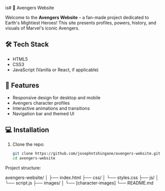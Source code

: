 is# 🦸 Avengers Website

Welcome to the **Avengers Website** – a fan-made project dedicated to Earth's Mightiest Heroes! This site presents profiles, powers, history, and visuals of Marvel's iconic Avengers.
## 🛠️ Tech Stack

- HTML5
- CSS3
- JavaScript (Vanilla or React, if applicable)

## 📁 Features

- Responsive design for desktop and mobile
- Avengers character profiles
- Interactive animations and transitions
- Navigation bar and themed UI

## 💻 Installation

1. Clone the repo:
   ```bash
   git clone https://github.com/josephntshingane/avengers-website.git
   cd avengers-website

Project structure:

avengers-website/
│
├── index.html
├── css/
│   └── styles.css
├── js/
│   └── script.js
├── images/
│   └── [character-images]
└── README.md

